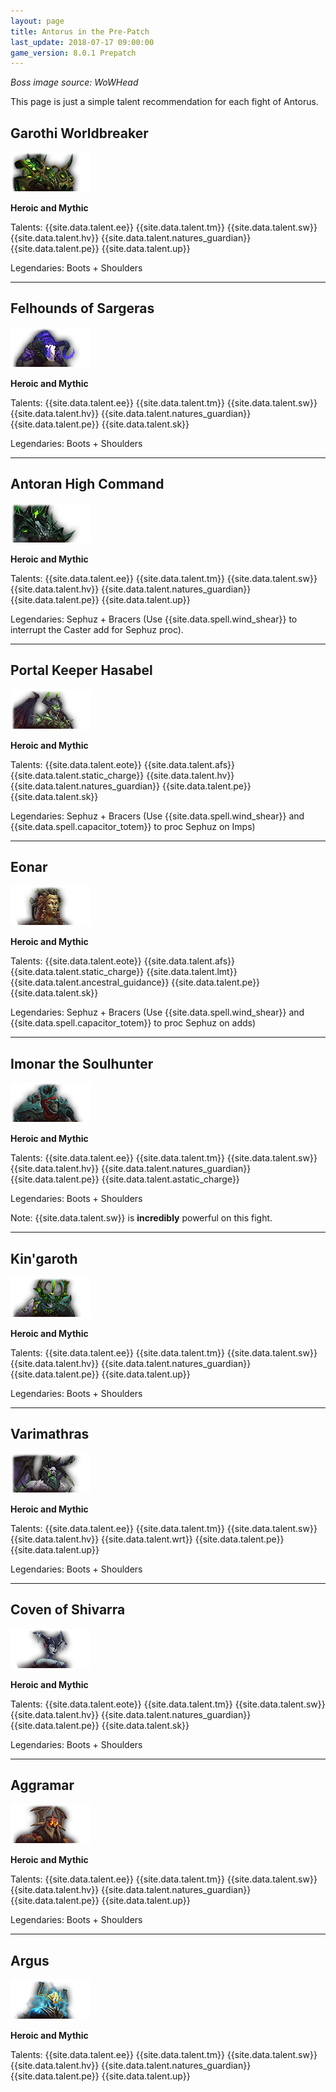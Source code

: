 ```yaml
---
layout: page
title: Antorus in the Pre-Patch
last_update: 2018-07-17 09:00:00
game_version: 8.0.1 Prepatch
---
```

*Boss image source: WoWHead*

This page is just a simple talent recommendation for each fight of Antorus.

## Garothi Worldbreaker
![](/assets/img/guide/antorus/garothi.png)

**Heroic and Mythic**

Talents: {{site.data.talent.ee}} {{site.data.talent.tm}} {{site.data.talent.sw}} {{site.data.talent.hv}} {{site.data.talent.natures_guardian}} {{site.data.talent.pe}} {{site.data.talent.up}}

Legendaries: Boots + Shoulders

<hr>

## Felhounds of Sargeras
![](/assets/img/guide/antorus/felhounds.png)

**Heroic and Mythic**

Talents: {{site.data.talent.ee}} {{site.data.talent.tm}} {{site.data.talent.sw}} {{site.data.talent.hv}} {{site.data.talent.natures_guardian}} {{site.data.talent.pe}} {{site.data.talent.sk}}

Legendaries: Boots + Shoulders

<hr>

## Antoran High Command
![](/assets/img/guide/antorus/ahc.png)

**Heroic and Mythic**

Talents: {{site.data.talent.ee}} {{site.data.talent.tm}} {{site.data.talent.sw}} {{site.data.talent.hv}} {{site.data.talent.natures_guardian}} {{site.data.talent.pe}} {{site.data.talent.up}}

Legendaries: Sephuz + Bracers (Use {{site.data.spell.wind_shear}} to interrupt the Caster add for Sephuz proc).

<hr>

## Portal Keeper Hasabel
![](/assets/img/guide/antorus/pk.png)

**Heroic and Mythic**

Talents: {{site.data.talent.eote}} {{site.data.talent.afs}} {{site.data.talent.static_charge}} {{site.data.talent.hv}} {{site.data.talent.natures_guardian}} {{site.data.talent.pe}} {{site.data.talent.sk}}

Legendaries: Sephuz + Bracers (Use {{site.data.spell.wind_shear}} and {{site.data.spell.capacitor_totem}} to proc Sephuz on Imps)

<hr>

## Eonar
![](/assets/img/guide/antorus/eonar.png)

**Heroic and Mythic**

Talents: {{site.data.talent.eote}} {{site.data.talent.afs}} {{site.data.talent.static_charge}} {{site.data.talent.lmt}} {{site.data.talent.ancestral_guidance}} {{site.data.talent.pe}} {{site.data.talent.sk}}

Legendaries: Sephuz + Bracers (Use {{site.data.spell.wind_shear}} and {{site.data.spell.capacitor_totem}} to proc Sephuz on adds)

<hr>

## Imonar the Soulhunter
![](/assets/img/guide/antorus/imonar.png)

**Heroic and Mythic**

Talents: {{site.data.talent.ee}} {{site.data.talent.tm}} {{site.data.talent.sw}} {{site.data.talent.hv}} {{site.data.talent.natures_guardian}} {{site.data.talent.pe}} {{site.data.talent.astatic_charge}}

Legendaries: Boots + Shoulders

Note: {{site.data.talent.sw}} is **incredibly** powerful on this fight.

<hr>

## Kin'garoth
![](/assets/img/guide/antorus/kingaroth.png)

**Heroic and Mythic**

Talents: {{site.data.talent.ee}} {{site.data.talent.tm}} {{site.data.talent.sw}} {{site.data.talent.hv}} {{site.data.talent.natures_guardian}} {{site.data.talent.pe}} {{site.data.talent.up}}

Legendaries: Boots + Shoulders

<hr>

## Varimathras
![](/assets/img/guide/antorus/varimathras.png)

**Heroic and Mythic**

Talents: {{site.data.talent.ee}} {{site.data.talent.tm}} {{site.data.talent.sw}} {{site.data.talent.hv}} {{site.data.talent.wrt}} {{site.data.talent.pe}} {{site.data.talent.up}}

Legendaries: Boots + Shoulders

<hr>

## Coven of Shivarra
![](/assets/img/guide/antorus/coven.png)

**Heroic and Mythic**

Talents: {{site.data.talent.eote}} {{site.data.talent.tm}} {{site.data.talent.sw}} {{site.data.talent.hv}} {{site.data.talent.natures_guardian}} {{site.data.talent.pe}} {{site.data.talent.sk}}

Legendaries: Boots + Shoulders

<hr>

## Aggramar
![](/assets/img/guide/antorus/aggramar.png)

**Heroic and Mythic**

Talents: {{site.data.talent.ee}} {{site.data.talent.tm}} {{site.data.talent.sw}} {{site.data.talent.hv}} {{site.data.talent.natures_guardian}} {{site.data.talent.pe}} {{site.data.talent.up}}

Legendaries: Boots + Shoulders

<hr>

## Argus
![](/assets/img/guide/antorus/argus.png)

**Heroic and Mythic**

Talents: {{site.data.talent.ee}} {{site.data.talent.tm}} {{site.data.talent.sw}} {{site.data.talent.hv}} {{site.data.talent.natures_guardian}} {{site.data.talent.pe}} {{site.data.talent.up}}
